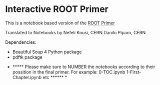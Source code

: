 # Interactive ROOT Primer
This is a notebook based version of the [ROOT Primer](https://root.cern.ch/guides/primer)


Translated to Notebooks by
Nefeli Kousi, CERN
Danilo Piparo, CERN


Dependencies:

- Beautiful Soup 4 Python package 
- pdftk package


* ***** Please make sure to NUMBER the notebooks according to their possition in the final primer. For example: 0-TOC.ipynb 1-First-Chapter.ipynb etc ****** *